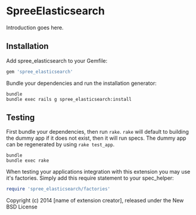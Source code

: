 SpreeElasticsearch
==================

Introduction goes here.

Installation
------------

Add spree_elasticsearch to your Gemfile:

```ruby
gem 'spree_elasticsearch'
```

Bundle your dependencies and run the installation generator:

```shell
bundle
bundle exec rails g spree_elasticsearch:install
```

Testing
-------

First bundle your dependencies, then run `rake`. `rake` will default to building the dummy app if it does not exist, then it will run specs. The dummy app can be regenerated by using `rake test_app`.

```shell
bundle
bundle exec rake
```

When testing your applications integration with this extension you may use it's factories.
Simply add this require statement to your spec_helper:

```ruby
require 'spree_elasticsearch/factories'
```

Copyright (c) 2014 [name of extension creator], released under the New BSD License
